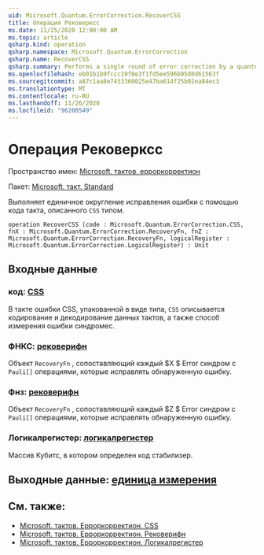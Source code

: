 ```yaml
---
uid: Microsoft.Quantum.ErrorCorrection.RecoverCSS
title: Операция Рековерксс
ms.date: 11/25/2020 12:00:00 AM
ms.topic: article
qsharp.kind: operation
qsharp.namespace: Microsoft.Quantum.ErrorCorrection
qsharp.name: RecoverCSS
qsharp.summary: Performs a single round of error correction by a quantum code described by a `CSS` type.
ms.openlocfilehash: eb01b1b9fccc19f0e3f1fd5ee596b95d0d61563f
ms.sourcegitcommit: a87c1aa8e7453360025e47ba614f25b02ea84ec3
ms.translationtype: MT
ms.contentlocale: ru-RU
ms.lasthandoff: 11/26/2020
ms.locfileid: "96200549"
---
```

# <a name="recovercss-operation"></a>Операция Рековерксс

Пространство имен: [Microsoft. тактов. ерроркорректион](xref:Microsoft.Quantum.ErrorCorrection)

Пакет: [Microsoft. такт. Standard](https://nuget.org/packages/Microsoft.Quantum.Standard)


Выполняет единичное округление исправления ошибки с помощью кода такта, описанного `CSS` типом.

```qsharp
operation RecoverCSS (code : Microsoft.Quantum.ErrorCorrection.CSS, fnX : Microsoft.Quantum.ErrorCorrection.RecoveryFn, fnZ : Microsoft.Quantum.ErrorCorrection.RecoveryFn, logicalRegister : Microsoft.Quantum.ErrorCorrection.LogicalRegister) : Unit
```


## <a name="input"></a>Входные данные

### <a name="code--css"></a>код: [CSS](xref:Microsoft.Quantum.ErrorCorrection.CSS)

В такте ошибки CSS, упакованной в виде типа, `CSS` описывается кодирование и декодирование данных тактов, а также способ измерения ошибки синдромес.


### <a name="fnx--recoveryfn"></a>ФНКС: [рековерифн](xref:Microsoft.Quantum.ErrorCorrection.RecoveryFn)

Объект `RecoveryFn` , сопоставляющий каждый $X $ Error синдром с `Pauli[]` операциями, которые исправлять обнаруженную ошибку.


### <a name="fnz--recoveryfn"></a>Фнз: [рековерифн](xref:Microsoft.Quantum.ErrorCorrection.RecoveryFn)

Объект `RecoveryFn` , сопоставляющий каждый $Z $ Error синдром с `Pauli[]` операциями, которые исправлять обнаруженную ошибку.


### <a name="logicalregister--logicalregister"></a>Логикалрегистер: [логикалрегистер](xref:Microsoft.Quantum.ErrorCorrection.LogicalRegister)

Массив Кубитс, в котором определен код стабилизер.



## <a name="output--unit"></a>Выходные данные: [единица измерения](xref:microsoft.quantum.lang-ref.unit)



## <a name="see-also"></a>См. также:

- [Microsoft. тактов. Ерроркорректион. CSS](xref:Microsoft.Quantum.ErrorCorrection.CSS)
- [Microsoft. тактов. Ерроркорректион. Рековерифн](xref:Microsoft.Quantum.ErrorCorrection.RecoveryFn)
- [Microsoft. тактов. Ерроркорректион. Логикалрегистер](xref:Microsoft.Quantum.ErrorCorrection.LogicalRegister)